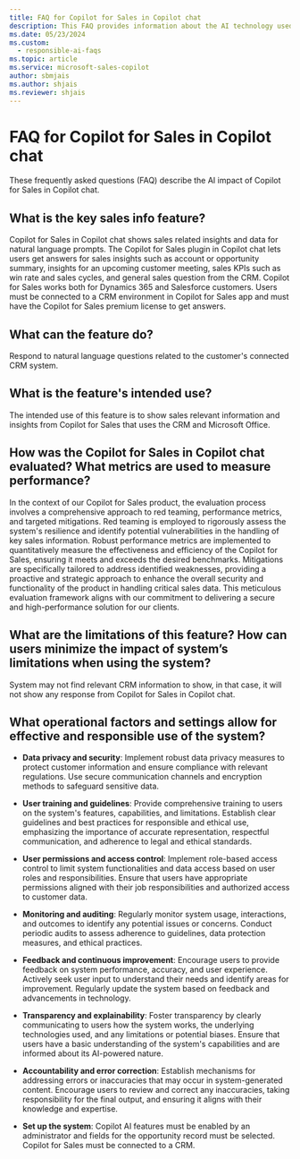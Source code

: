 ```yaml
---
title: FAQ for Copilot for Sales in Copilot chat
description: This FAQ provides information about the AI technology used in the Copilot for Sales in Copilot chat feature, along with key considerations and details about how AI is used, how it was tested and evaluated, and any specific limitations.
ms.date: 05/23/2024
ms.custom: 
  - responsible-ai-faqs
ms.topic: article
ms.service: microsoft-sales-copilot
author: sbmjais
ms.author: shjais
ms.reviewer: shjais
---
```


# FAQ for Copilot for Sales in Copilot chat

These frequently asked questions (FAQ) describe the AI impact of Copilot for Sales in Copilot chat.

## What is the key sales info feature?

Copilot for Sales in Copilot chat shows sales related insights and data for natural language prompts. The Copilot for Sales plugin in Copilot chat lets users get answers for sales insights such as account or opportunity summary, insights for an upcoming customer meeting, sales KPIs such as win rate and sales cycles, and general sales question from the CRM. Copilot for Sales works both for Dynamics 365 and Salesforce customers. Users must be connected to a CRM environment in Copilot for Sales app and must have the Copilot for Sales premium license to get answers. 

## What can the feature do?

Respond to natural language questions related to the customer's connected CRM system.

## What is the feature's intended use?

The intended use of this feature is to show sales relevant information and insights from Copilot for Sales that uses the CRM and Microsoft Office.

## How was the Copilot for Sales in Copilot chat evaluated? What metrics are used to measure performance? 

In the context of our Copilot for Sales product, the evaluation process involves a comprehensive approach to red teaming, performance metrics, and targeted mitigations. Red teaming is employed to rigorously assess the system's resilience and identify potential vulnerabilities in the handling of key sales information. Robust performance metrics are implemented to quantitatively measure the effectiveness and efficiency of the Copilot for Sales, ensuring it meets and exceeds the desired benchmarks. Mitigations are specifically tailored to address identified weaknesses, providing a proactive and strategic approach to enhance the overall security and functionality of the product in handling critical sales data. This meticulous evaluation framework aligns with our commitment to delivering a secure and high-performance solution for our clients.

## What are the limitations of this feature? How can users minimize the impact of system’s limitations when using the system? 

System may not find relevant CRM information to show, in that case, it will not show any response from Copilot for Sales in Copilot chat.

## What operational factors and settings allow for effective and responsible use of the system?

- **Data privacy and security**: Implement robust data privacy measures to protect customer information and ensure compliance with relevant regulations. Use secure communication channels and encryption methods to safeguard sensitive data.

- **User training and guidelines**: Provide comprehensive training to users on the system's features, capabilities, and limitations. Establish clear guidelines and best practices for responsible and ethical use, emphasizing the importance of accurate representation, respectful communication, and adherence to legal and ethical standards.

- **User permissions and access control**: Implement role-based access control to limit system functionalities and data access based on user roles and responsibilities. Ensure that users have appropriate permissions aligned with their job responsibilities and authorized access to customer data.

- **Monitoring and auditing**: Regularly monitor system usage, interactions, and outcomes to identify any potential issues or concerns. Conduct periodic audits to assess adherence to guidelines, data protection measures, and ethical practices.

- **Feedback and continuous improvement**: Encourage users to provide feedback on system performance, accuracy, and user experience. Actively seek user input to understand their needs and identify areas for improvement. Regularly update the system based on feedback and advancements in technology.

- **Transparency and explainability**: Foster transparency by clearly communicating to users how the system works, the underlying technologies used, and any limitations or potential biases. Ensure that users have a basic understanding of the system's capabilities and are informed about its AI-powered nature.

- **Accountability and error correction**: Establish mechanisms for addressing errors or inaccuracies that may occur in system-generated content. Encourage users to review and correct any inaccuracies, taking responsibility for the final output, and ensuring it aligns with their knowledge and expertise.

- **Set up the system**: Copilot AI features must be enabled by an administrator and fields for the opportunity record must be selected. Copilot for Sales must be connected to a CRM. 

